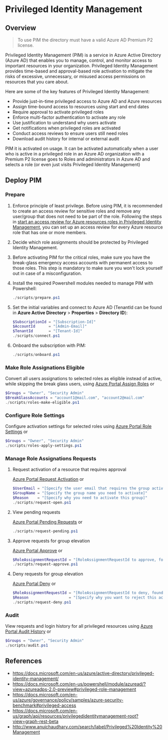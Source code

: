 # Privileged Identity Management

## Overview

> To use PIM the directory must have a valid Azure AD Premium P2 license.

Privileged Identity Management (PIM) is a service in Azure Active Directory (Azure AD) that enables you to manage, control, and monitor access to important resources in your organization. Privileged Identity Management provides time-based and approval-based role activation to mitigate the risks of excessive, unnecessary, or misused access permissions on resources that you care about.

Here are some of the key features of Privileged Identity Management:

- Provide just-in-time privileged access to Azure AD and Azure resources
- Assign time-bound access to resources using start and end dates
- Require approval to activate privileged roles
- Enforce multi-factor authentication to activate any role
- Use justification to understand why users activate
- Get notifications when privileged roles are activated
- Conduct access reviews to ensure users still need roles
- Download audit history for internal or external audit

PIM it is activated on usage. It can be activated automatically when a user who is active in a privileged role in an Azure AD organization with a Premium P2 license goes to Roles and administrators in Azure AD and selects a role (or even just visits Privileged Identity Management)

## Deploy PIM

### Prepare

1. Enforce principle of least privilege. Before using PIM, it is recommended to create an access review for sensitive roles and remove any user/group that does not need to be part of the role. Following the steps in [start an access review for Azure resources roles in Privileged Identity Management](https://docs.microsoft.com/azure/active-directory/privileged-identity-management/pim-resource-roles-start-access-review), you can set up an access review for every Azure resource role that has one or more members.

2. Decide which role assignments should be protected by Privileged Identity Management.

3. Before activating PIM for the critical roles, make sure you have the break-glass emergency access accounts with permanent access to those roles. This step is mandatory to make sure you won't lock yourself out in case of a misconfiguration.

4. Install the required Powershell modules needed to manage PIM with Powershell:

    ```powershell
    ./scripts/prepare.ps1
    ```

5. Set the initial variables and connect to Azure AD (TenantId can be found in **Azure Active Directory** > **Properties** > **Directory ID**):

    ```powershell
    $SubscriptionId = "[Subscription-Id]"
    $AccountId      = "[Admin-Email]"
    $TenantId       = "[Tenant-Id]"
    ./scripts/connect.ps1
    ```

6. Onboard the subscription with PIM:

    ```powershell
    ./scripts/onboard.ps1
    ```

### Make Role Assignations Eligible

Convert all users assignations to selected roles as eligible instead of active, while skipping the break glass users, using [Azure Portal Assign Roles](https://docs.microsoft.com/azure/active-directory/privileged-identity-management/pim-resource-roles-assign-roles) or

```powershell
$Groups = "Owner", "Security Admin"
$BreakGlassAccounts = "account1@mail.com", "account2@mail.com"
./scripts/roles-make-eligible.ps1
```

### Configure Role Settings

Configure activation settings for selected roles using [Azure Portal Role Settings](https://docs.microsoft.com/azure/active-directory/privileged-identity-management/pim-resource-roles-configure-role-settings) or

```powershell
$Groups = "Owner", "Security Admin"
./scripts/roles-apply-settings.ps1
```

### Manage Role Assignations Requests

1. Request activation of a resource that requires approval

   [Azure Portal Request Activation](https://docs.microsoft.com/azure/active-directory/privileged-identity-management/pim-resource-roles-activate-your-rolese) or

    ```powershell
    $UserEmail = "[Specify the user email that requires the group activation]"
    $GroupName = "[Specify the group name you need to activate]"
    $Reason    = "[Specify why you need to activate this group]"
    ./scripts/request-open.ps1
    ```

2. View pending requests

    [Azure Portal Pending Requests](https://docs.microsoft.com/azure/active-directory/privileged-identity-management/pim-resource-roles-approval-workflow#view-pending-requests) or

    ```powershell
    ./scripts/request-pending.ps1
    ```

3. Approve requests for group elevation

    [Azure Portal Approve](https://docs.microsoft.com/azure/active-directory/privileged-identity-management/pim-resource-roles-approval-workflow#approve-requests) or

    ```powershell
    $RoleAssignmentRequestId = "[RoleAssignmentRequestId to approve, found with 'View pending requests']"
    ./scripts/request-approve.ps1
    ```

4. Deny requests for group elevation

    [Azure Portal Deny](https://docs.microsoft.com/azure/active-directory/privileged-identity-management/pim-resource-roles-approval-workflow#deny-requests) or

    ```powershell
    $RoleAssignmentRequestId = "[RoleAssignmentRequestId to deny, found with 'View pending requests']"
    $Reason                  = "[Specify why you want to reject this activation]"
    ./scripts/request-deny.ps1
    ```

### Audit

View requests and login history for all privileged resources using [Azure Portal Audit History](https://docs.microsoft.com/azure/active-directory/privileged-identity-management/azure-pim-resource-rbac) or

```powershell
$Groups = "Owner", "Security Admin"
./scripts/audit.ps1
```

## References

- <https://docs.microsoft.com/en-us/azure/active-directory/privileged-identity-management/>
- <https://docs.microsoft.com/en-us/powershell/module/azuread/?view=azureadps-2.0-preview#privileged-role-management>
- <https://docs.microsoft.com/en-us/azure/governance/policy/samples/azure-security-benchmark#privileged-access>
- <https://docs.microsoft.com/en-us/graph/api/resources/privilegedidentitymanagement-root?view=graph-rest-beta>
- <http://www.anujchaudhary.com/search/label/Privileged%20Identity%20Management>
